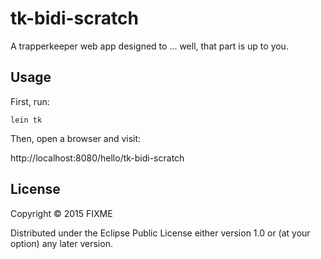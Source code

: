 # tk-bidi-scratch

A trapperkeeper web app designed to ... well, that part is up to you.

## Usage

First, run:

`lein tk`

Then, open a browser and visit:

http://localhost:8080/hello/tk-bidi-scratch


## License

Copyright © 2015 FIXME

Distributed under the Eclipse Public License either version 1.0 or (at
your option) any later version.
